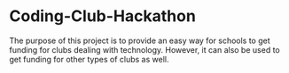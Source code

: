 # Coding-Club-Hackathon
The purpose of this project is to provide an easy way for schools to get funding for clubs dealing with technology. However, it can also be used to get funding for other types of clubs as well.
